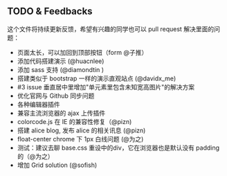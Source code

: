 ## TODO & Feedbacks

这个文件将持续更新反馈，希望有兴趣的同学也可以 pull request 解决里面的问题：

- 页面太长，可以加回到顶部按钮（form @子推）
- 添加代码搭建演示 (@huacnlee)
- 添加 sass 支持 (@diamondtin )
- 搭建类似于 bootstrap 一样的演示直观站点 (@davidx_me)
- #3 issue 垂直居中里增加"单元素里包含未知宽高图片"的解决方案
- 优化官网与 Github 同步问题
- 各种编辑器插件
- 兼容主流浏览器的 ajax 上传插件
- colorcode.js 在 IE 的兼容性修复（@pizn)
- 搭建 alice blog, 发布 alice 的相关讯息 (@pizn)
- float-center chrome 下 1px 白线问题 (@为之)
- 测试：建议去聊 base.css 重设中的div，它在浏览器也是默认没有 padding 的（@为之）
- 增加 Grid solution (@sofish)

